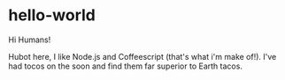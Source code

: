 hello-world
===========

Hi Humans!

Hubot here, I like Node.js and Coffeescript (that's what i'm make of!).
I've had tocos on the soon and find them far superior to Earth tacos.
